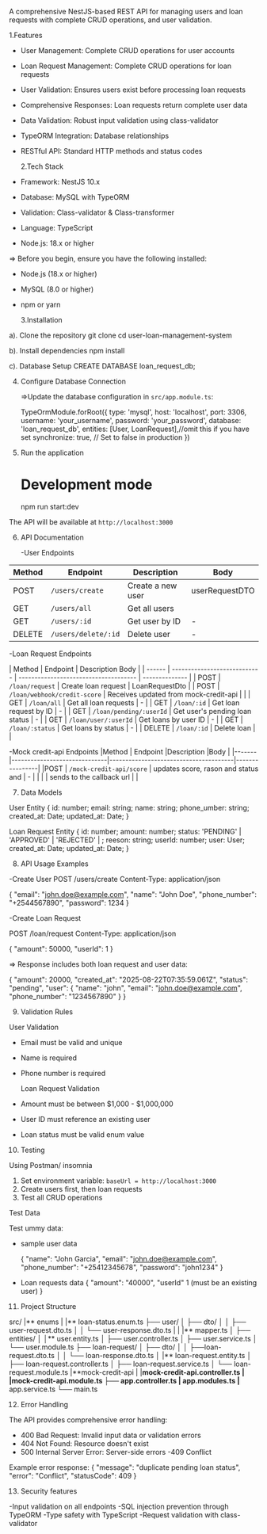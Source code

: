 A comprehensive NestJS-based REST API for managing users and loan requests with complete CRUD operations, and user validation.

1.Features

- User Management: Complete CRUD operations for user accounts
- Loan Request Management: Complete CRUD operations for loan requests
- User Validation: Ensures users exist before processing loan requests
- Comprehensive Responses: Loan requests return complete user data
- Data Validation: Robust input validation using class-validator
- TypeORM Integration: Database relationships
- RESTful API: Standard HTTP methods and status codes

  2.Tech Stack

- Framework: NestJS 10.x
- Database: MySQL with TypeORM
- Validation: Class-validator & Class-transformer
- Language: TypeScript
- Node.js: 18.x or higher

=> Before you begin, ensure you have the following installed:

- Node.js (18.x or higher)
- MySQL (8.0 or higher)
- npm or yarn

  3.Installation

a). Clone the repository
git clone <repository-url>
cd user-loan-management-system

b). Install dependencies
npm install

c). Database Setup
CREATE DATABASE loan_request_db;

4. Configure Database Connection

   =>Update the database configuration in `src/app.module.ts`:

   TypeOrmModule.forRoot({
   type: 'mysql',
   host: 'localhost',
   port: 3306,
   username: 'your_username',
   password: 'your_password',
   database: 'loan_request_db',
   entities: [User, LoanRequest],//omit this if you have set
   synchronize: true, // Set to false in production
   })

5. Run the application

   # Development mode

   npm run start:dev

The API will be available at `http://localhost:3000`

6. API Documentation

   -User Endpoints

| Method | Endpoint            | Description       | Body           |
| ------ | ------------------- | ----------------- | -------------- |
| POST   | `/users/create`     | Create a new user | userRequestDTO |
| GET    | `/users/all`        | Get all users     |                |
| GET    | `/users/:id`        | Get user by ID    | -              |
| DELETE | `/users/delete/:id` | Delete user       | -              |

-Loan Request Endpoints

| Method | Endpoint                     | Description Body                      |
| ------ | ---------------------------- | ------------------------------------- | -------------- |
| POST   | `/loan/request`              | Create loan request                   | LoanRequestDto |
| POST   | `/loan/webhook/credit-score` | Receives updated from mock-credit-api |                |
| GET    | `/loan/all`                  | Get all loan requests                 | -              |
| GET    | `/loan/:id`                  | Get loan request by ID                | -              |
| GET    | `/loan/pending/:userId`      | Get user's pending loan status        | -              |
| GET    | `/loan/user/:userId`         | Get loans by user ID                  | -              |
| GET    | `/loan/:status`              | Get loans by status                   | -              |
| DELETE | `/loan/:id`                  | Delete loan                           |                |

-Mock credit-api Endpoints
|Method | Endpoint |Description |Body |
|-------|------------------------------|---------------------------------------|----------------|
|POST | `/mock-credit-api/score` | updates score, rason and status and | - |
| | | sends to the callback url | |

7.  Data Models

User Entity
{
id: number;
email: string;
name: string;
phone_umber: string;
created_at: Date;
updated_at: Date;
}

Loan Request Entity
{
id: number;
amount: number;
status: 'PENDING' | 'APPROVED' | 'REJECTED' | ;
reeson: string;
userId: number;
user: User;
created_at: Date;
updated_at: Date;
}

8. API Usage Examples

-Create User
POST /users/create
Content-Type: application/json

{
"email": "john.doe@example.com",
"name": "John Doe",
"phone_number": "+2544567890",
"password": 1234
}

-Create Loan Request

POST /loan/request
Content-Type: application/json

{
"amount": 50000,
"userId": 1
}

=> Response includes both loan request and user data:

{
"amount": 20000,
"created_at": "2025-08-22T07:35:59.061Z",
"status": "pending",
"user": {
"name": "john",
"email": "john.doe@example.com",
"phone_number": "1234567890"
}
}

9.  Validation Rules

User Validation

- Email must be valid and unique
- Name is required
- Phone number is required

  Loan Request Validation

- Amount must be between $1,000 - $1,000,000
- User ID must reference an existing user
- Loan status must be valid enum value

10. Testing

Using Postman/ insomnia

1. Set environment variable: `baseUrl = http://localhost:3000`
2. Create users first, then loan requests
3. Test all CRUD operations

Test Data

Test ummy data:

- sample user data

  {
  "name": "John Garcia",
  "email": "john.doe@example.com",
  "phone_number": "+25412345678",
  "password": "john1234"
  }

- Loan requests data
  {
  "amount": "40000",
  "userId" 1 (must be an existing user)
  }

11. Project Structure

src/
|** enums
| |** loan-status.enum.ts
├── user/
│ ├── dto/
│ │ ├── user-request.dto.ts
│ │ └── user-response.dto.ts
| | |** mapper.ts
│ ├── entities/
│ │** user.entity.ts
│ ├── user.controller.ts
│ ├── user.service.ts
│ └── user.module.ts
├── loan-request/
│ ├── dto/
│ │ ├──loan-request.dto.ts
│ │ └── loan-response.dto.ts
│ |** loan-request.entity.ts
│ ├── loan-request.controller.ts
│ ├── loan-request.service.ts
│ └── loan-request.module.ts
|**mock-credit-api
| |**mock-credit-api.controller.ts
| |**mock-credit-api.module.ts
├── app.controller.ts
|** app.modules.ts
|** app.service.ts
└── main.ts

12. Error Handling

The API provides comprehensive error handling:

- 400 Bad Request: Invalid input data or validation errors
- 404 Not Found: Resource doesn't exist
- 500 Internal Server Error: Server-side errors
  -409 Conflict

Example error response:
{
"message": "duplicate pending loan status",
"error": "Conflict",
"statusCode": 409
}

13. Security features

-Input validation on all endpoints
-SQL injection prevention through TypeORM
-Type safety with TypeScript
-Request validation with class-validator
